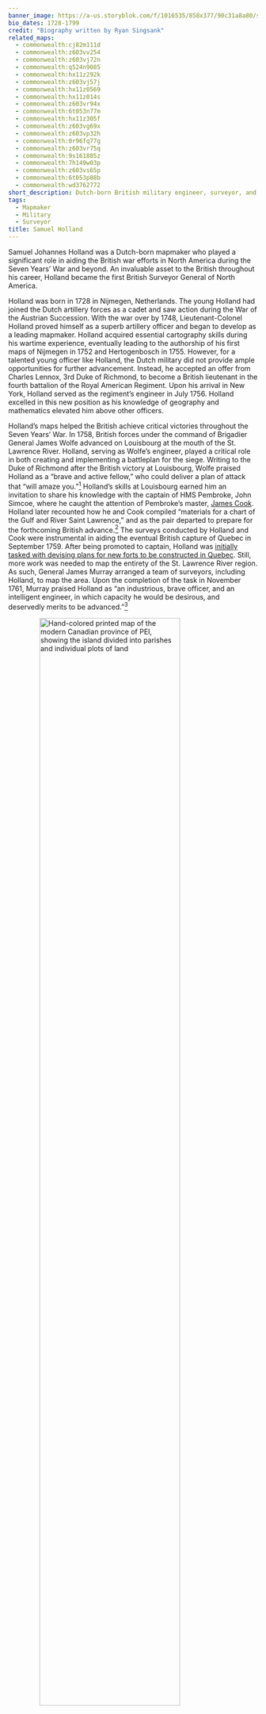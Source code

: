 ```yaml
---
banner_image: https://a-us.storyblok.com/f/1016535/858x377/90c31a8a80/samuel_holland.png
bio_dates: 1728-1799
credit: "Biography written by Ryan Singsank"
related_maps:
  - commonwealth:cj82m111d
  - commonwealth:z603vv254
  - commonwealth:z603vj72n
  - commonwealth:q524n9085
  - commonwealth:hx11z292k
  - commonwealth:z603vj57j
  - commonwealth:hx11z0569
  - commonwealth:hx11z014s
  - commonwealth:z603vr94x
  - commonwealth:6t053n77m
  - commonwealth:hx11z305f
  - commonwealth:z603vg69x
  - commonwealth:z603vp32h
  - commonwealth:0r96fq77g
  - commonwealth:z603vr75q
  - commonwealth:9s161885z
  - commonwealth:7h149w03p
  - commonwealth:z603vs65p
  - commonwealth:6t053p88b
  - commonwealth:wd3762772
short_description: Dutch-born British military engineer, surveyor, and cartographer
tags:
  - Mapmaker
  - Military
  - Surveyor
title: Samuel Holland
---
```

Samuel Johannes Holland was a Dutch-born mapmaker who played a significant role in aiding the British war efforts in North America during the Seven Years’ War and beyond. An invaluable asset to the British throughout his career, Holland became the first British Surveyor General of North America. 

Holland was born in 1728 in Nijmegen, Netherlands. The young Holland had joined the Dutch artillery forces as a cadet and saw action during the War of the Austrian Succession. With the war over by 1748, Lieutenant-Colonel Holland proved himself as a superb artillery officer and began to develop as a leading mapmaker. Holland acquired essential cartography skills during his wartime experience, eventually leading to the authorship of his first maps of Nijmegen in 1752 and Hertogenbosch in 1755. However, for a talented young officer like Holland, the Dutch military did not provide ample opportunities for further advancement. Instead, he accepted an offer from Charles Lennox, 3rd Duke of Richmond, to become a British lieutenant in the fourth battalion of the Royal American Regiment. Upon his arrival in New York, Holland served as the regiment’s engineer in July 1756. Holland excelled in this new position as his knowledge of geography and mathematics elevated him above other officers.

Holland’s maps helped the British achieve critical victories throughout the Seven Years’ War. In 1758, British forces under the command of Brigadier General James Wolfe advanced on Louisbourg at the mouth of the St. Lawrence River. Holland, serving as Wolfe’s engineer, played a critical role in both creating and implementing a battleplan for the siege. Writing to the Duke of Richmond after the British victory at Louisbourg, Wolfe praised Holland as a “brave and active fellow,” who could deliver a plan of attack that “will amaze you.”[^1] Holland’s skills at Louisbourg earned him an invitation to share his knowledge with the captain of HMS Pembroke, John Simcoe, where he caught the attention of Pembroke’s master, [James Cook](/people/james-cook).  Holland later recounted how he and Cook compiled “materials for a chart of the Gulf and River Saint Lawrence,” and as the pair departed to prepare for the forthcoming British advance.[^2] The surveys conducted by Holland and Cook were instrumental in aiding the eventual British capture of Quebec in September 1759. After being promoted to captain, Holland was [initially tasked with devising plans for new forts to be constructed in Quebec](/maps/commonwealth:7h149v43f). Still, more work was needed to map the entirety of the St. Lawrence River region. As such, General James Murray arranged a team of surveyors, including Holland, to map the area. Upon the completion of the task in November 1761, Murray praised Holland as “an industrious, brave officer, and an intelligent engineer, in which capacity he would be desirous, and deservedly merits to be advanced.”[^3]   

<a href="/maps/commonwealth:6t053n77m/"><img src="https://iiif.digitalcommonwealth.org/iiif/2/commonwealth:6t053n78w/240,1040,8104,4069/900,/0/default.jpg" alt="Hand-colored printed map of the modern Canadian province of PEI, showing the island divided into parishes and individual plots of land" style="display: block;margin-left: auto;margin-right: auto;width: 75%;" title="Deatil from Samuel Holland&#39;s 1775 &quot;A plan of the island of St. John&quot;"></a>

Armed with his new maps of Canada, Holland returned to Britain. During his time in London, Holland proposed to the Board of Trade to authorize a general survey of the entirety of settleable British North American landholdings. Holland not only received approval from the Board but was also appointed Surveyor General in April of 1764 as he prepared to return to North America. As he was directing such a significant project, the next few years were busy for the new Surveyor-General of North America. Often facing unfavorable weather between 1764 and 1770, Holland and his team fell short of their goal to complete the entire survey of the Northern District, which reached as far south as the Potomac River. Still, Holland was pleased that he acquired “[materials for forming a general map of our surveys of the gulph and river St. Lawrence](/maps/commonwealth:hx11z066j).”[^4] Yet, Holland’s general survey remained incomplete as conflicts escalated in Britain’s American colonies.

By 1770, Holland [moved to Portsmouth, New Hampshire](/maps/commonwealth:wd3762772), where he continued to direct surveys of the British North American territories.[^5] With revolution forthcoming, Holland returned to Britain in 1775 out of fears that he would be targeted by revolutionaries due to his connections to the crown. During his time in London, Holland provided maps from his general survey of the Northern District to be published in [JFW Des Barres](/people/joseph-frederick-wallet-desbarres)’ _The Atlantic Neptune_. After receiving a military commission, Holland returned to North America in 1776. Holland became head of the elite “Guides and Pioneers” along with [Charles Blaskowitz](/people/charles-blaskowitz) and George Sproule. This group was assigned the significant task of producing [wartime maps](/maps/commonwealth:9s161885z) for the British. Holland’s active combat service ended in October 1778, when Quebec’s Governor Frederick Haldimand called upon Holland to resume his surveyal duties. Returning with his family to Quebec, Holland acquired vast amounts of personal landholdings, and was an active participant in the Quebec Legislative Council. However, due to his declining health, Holland was mostly confined to his house overseeing his surveying teams from afar and spending his days completing paperwork.

Growing old and unable to properly fulfill his duties, Holland was forced to step back further. Seeing the elderly Holland, the First Lieutenant Governor of Upper Canada [John Graves Simcoe](/people/john-graves-simcoe) remarked, “Poor Holland . . . that good and faithful servant of the Crown is worn out in body, tho’ in full possession of his intellect.”[^6] Most of Holland’s final projects during the 1790s focused on mapping and distributing claims to new townships in Lower Canada. He petitioned for vast amounts of land for himself in the newly established Kingsey Township in Quebec.[^7] Holland slowly began to delegate his positions to others, and ultimately transferred his duties as Surveyor General to William Vondenvelden in 1801. Shortly after relinquishing his duties, Holland died on December 28, 1801, at Holland House in Quebec.

Banner image credit: detail from a [reproduction of an engraving of Samuel Holland, unknown provenance, courtesy Wikimedia Commons](https://commons.wikimedia.org/wiki/File:Samuel_Holland.jpg).

[^1]: James Wolfe quoted in Stephen J. Hornsby, and Hope Stege, Surveyors of Empire: Samuel Holland, J.W.F. Des Barres, and the Making of the Atlantic Neptune (Montreal: McGill-Queen’s University Press, 2011), 16.

[^2]: “Letter from Samuel Holland to John Graves Simcoe,” January 11, 1792, in John Robson, Captain Cook’s War, and Peace: The Royal Navy Years, 1755-1768 (Annapolis: Naval Institute Press, 2009), 63.

[^3]: James Murray quoted in Alexander Johnson, The First Mapping of America: The General Survey of British North America (London: I.B. Tauris, 2019), 26; For a later correspondence between Holland and Murray see Holland, Samuel (1766-1792), 8, Government of Canada Library and Archives. https://recherche-collection-search.bac-lac.gc.ca/eng/home/record?app=lanpetlowcan&IdNumber=42071&new=-8585561112808915467

[^4]: Samuel Holland, “A Letter to the Astronomer Royal, from Samuel Holland, Esq. Surveyor General of Lands for the Northern District of America, Containing Some Eclipses of Jupiter’s Satellites, Observed Near Quebec,” Philosophical Transactions (1683-1775) 64 (1774): 172

[^5]: Holland, “A Letter to the Astronomer Royal,” 175.

[^6]: John Graves Simcoe quoted in Hornsby and Stege, Surveyors of Empire, 208. 

[^7]: For details on Holland’s land acquisitions and the establishment of townships in Lower Canada in the 1790s to his death, see Holland, Samuel, and Assoc. (1792-1819), 1-22, Government of Canada Library and Archives.

### Bibliography

Brown, Richard H. and Paul E. Cohen. Revolution: Mapping the Road to American Independence, 1755-1783. New York: W.W. Norton and Co., 2015.

Edelson, S. Max. The New Map of Empire: How Britain Imagined America before Independence. Cambridge: Harvard University Press, 2017.

Holland, Samuel (1766-1792), Government of Canada Library and Archives. https://recherche-collection-search.bac-lac.gc.ca/eng/home/record?app=lanpetlowcan&IdNumber=42071&new=-8585561112808915467

Holland, Samuel, and Assoc., 1792-1819, Government of Canada Library and Archives. https://recherche-collection-search.bac-lac.gc.ca/eng/home/record?app=lanpetlowcan&IdNumber=42116&new=-8585561113037997189

Hornsby, Stephen J. and Hope Stege. Surveyors of Empire Samuel Holland, J.W.F. Des Barres, and the Making of the Atlantic Neptune. Montreal: McGill-Queen’s University Press, 2011.

Johnson, Alexander. The First Mapping of America : The General Survey of British North America. London, England: I.B. Tauris, 2019.

Robson, John. Captain Cook's War and Peace: The Royal Navy Years, 1755-1768. Annapolis: Naval Institute Press, 2009.

Thorpe, Frederick J. “HOLLAND, SAMUEL JOHANNES,” in Dictionary of Canadian Biography, vol. 5, University of Toronto/Université Laval, 2003. http://www.biographi.ca/en/bio/holland_samuel_johannes_5E.html.

Thorpe, Frederick J. “Samuel Holland: From Gunner and Sapper to Surveyor-General, 1755-1764.” Canadian Military History, Vol. 27 (2018), Issue 1, Article 17. https://scholars.wlu.ca/cgi/viewcontent.cgi?article=1920&context=cmh

Thorpe, Frederick J. "Samuel Johannes Holland: The Dutch Grooming of the Canadian Land Surveyor (1729-1755)." Canadian Journal of Netherlandic Studies 30, no. 2 (Fall, 2009):

***
